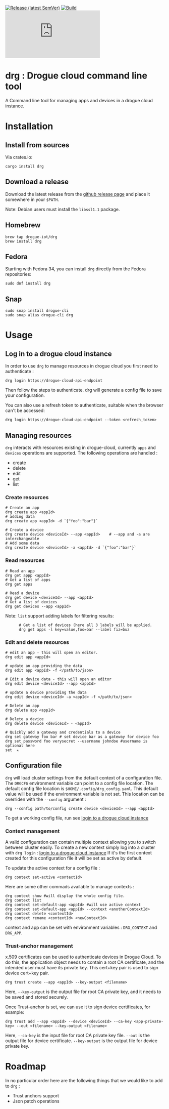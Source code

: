 [![Release (latest SemVer)](https://img.shields.io/github/v/tag/drogue-iot/drg?sort=semver)](https://github.com/drogue-iot/drg/releases)
[![Build](https://github.com/drogue-iot/drg/actions/workflows/build.yaml/badge.svg?branch=main)](https://github.com/drogue-iot/drg/actions/workflows/build.yaml)
[![Matrix](https://img.shields.io/matrix/drogue-iot:matrix.org)](https://matrix.to/#/#drogue-iot:matrix.org)

# drg : Drogue cloud command line tool

A Command line tool for managing apps and devices in a drogue cloud instance. 

# Installation 

## Install from sources 

Via crates.io:

    cargo install drg

## Download a release

Download the latest release from the [github release page](https://github.com/drogue-iot/drg/releases) and place it somewhere in your `$PATH`.

Note: Debian users must install the `libssl1.1` package.

## Homebrew

    brew tap drogue-iot/drg
    brew install drg

## Fedora 

Starting with Fedora 34, you can install `drg` directly from the Fedora repositories:

    sudo dnf install drg

## Snap

    sudo snap install drogue-cli
    sudo snap alias drogue-cli drg

# Usage

## Log in to a drogue cloud instance

In order to use `drg` to manage resources in drogue cloud you first need to authenticate : 
    
    drg login https://drogue-cloud-api-endpoint

Then follow the steps to authenticate. drg will generate a config file to save your configuration.

You can also use a refresh token to authenticate, suitable when the browser can't be accessed:
    
    drg login https://drogue-cloud-api-endpoint --token <refresh_token>


## Managing resources 

`drg` interacts with resources existing in drogue-cloud, currently `apps` and  `devices` operations are supported. 
The following operations are handled :
* create
* delete
* edit
* get
* list

###  Create resources

    # Create an app 
    drg create app <appId>
    # adding data
    drg create app <appId> -d `{"foo":"bar"}`
    
    # Create a device
    drg create device <deviceId> --app <appId>    # --app and -a are interchangeable
    # Add some data
    drg create device <deviceId> -a <appId> -d `{"foo":"bar"}`
    
### Read resources

    # Read an app
    drg get appp <appId>
    # Get a list of apps
    drg get apps
    
    # Read a device
    drg get device <deviceId> --app <appId>
    # Get a list of devices
    drg get devices --app <appId>
    
Note: `list` support adding labels for filtering results:

          # Get a list of devices (here all 3 labels will be applied.
          drg get apps -l key=value,foo=bar --label fiz=buz
    
### Edit and delete resources
    
    # edit an app - this will open an editor. 
    drg edit app <appId>
    
    # update an app providing the data
    drg edit app <appId> -f </path/to/json>
    
    # Edit a device data - this will open an editor
    drg edit device <deviceId> --app <appId>
    
    # update a device providing the data
    drg edit device <deviceId> -a <appId> -f </path/to/json>
    
    # Delete an app 
    drg delete app <appId>
    
    # Delete a device 
    drg delete device <deviceId> - <appId>
    
    # Quickly add a gateway and credentials to a device
    drg set gateway foo bar # set device bar as a gateway for device foo
    drg set password foo verysecret --username johndoe #username is optional here                                                                                set  ✭

## Configuration file

`drg` will load cluster settings from the default context of a configuration file. The `DRGCFG` environment variable can point to a config file location.
The default config file location is `$HOME/.config/drg_config.yaml`. This default value will be used if the environment variable is not set. 
This location can be overriden with the `--config` argument : 
   
    drg --config path/to/config create device <deviceId> --app <appId>

To get a working config file, run see [login to a drogue cloud instance](#Log-in-to-a-drogue-cloud-instance)

### Context management

A valid configuration can contain multiple context allowing you to switch between cluster easily. 
To create a new context simply log into a cluster with `drg login` : [login to a drogue cloud instance](#Log-in-to-a-drogue-cloud-instance)
If it's the first context created for this configuration file it will be set as active by default. 

To update the active context for a config file : 
    
    drg context set-active <contextId>

Here are some other commads available to manage contexts :

    drg context show #will display the whole config file. 
    drg context list
    drg context set-default-app <appId> #will use active context
    drg context set-default-app <appId> --context <anotherContextId>
    drg context delete <contextId> 
    drg context rename <contextId> <newContextId>

context and app can be set with environment variables : `DRG_CONTEXT` and `DRG_APP`.

### Trust-anchor management

x.509 certificates can be used to authenticate devices in Drogue Cloud. To do this, the application object needs
to contain a root CA certificate, and the intended user must have its private key. This cert+key pair is used to sign
device cert+key pair.

    drg trust create --app <appId> --key-output <filename>

Here, `--key-output` is the output file for root CA private key, and it needs to be saved and stored securely.

Once Trust-anchor is set, we can use it to sign device certificates, for example:

    drg trust add --app <appId> --device <deviceId> --ca-key <app-private-key> --out <filename> --key-output <filename>

Here, `--ca-key` is the input file for root CA private key file.
        `--out` is the output file for device certificate.
        `--key-output` is the output file for device private key.

# Roadmap

In no particular order here are the following things that we would like to add to `drg` :
 * Trust anchors support
 * Json patch operations